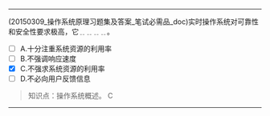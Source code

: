 ---
(20150309_操作系统原理习题集及答案_笔试必需品_doc)实时操作系统对可靠性和安全性要求极高，它﹎﹎﹎﹎。
- [ ] A.十分注重系统资源的利用率 
- [ ] B.不强调响应速度 
- [x] C.不强求系统资源的利用率 
- [ ] D.不必向用户反馈信息

> 知识点：操作系统概述。
> C

---